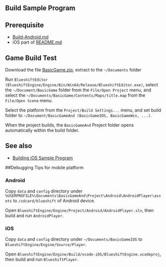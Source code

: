 Build Sample Program
--------------------

## Prerequisite

  * [Build-Android.md](Build-Android.md)
  * iOS part of [README.md](README.md)

## Game Build Test

Download the file [BasicGame.zip](https://github.com/PolygonTek/BlueshiftDocument/raw/master/BasicGame/BasicGame.zip),
extract to the `~/Documents` folder

Run `BlueshiftEditor (BlueshiftEngine/Engine/Bin/Win64/Release/BlueshiftEditor.exe)`,
select the `~/Document/BasicGame` folder from the `File/Open Project` menu,
and select the `~/Documents/BasicGame/Contents/Maps/title.map` from the `File/Open Scene` menu.


Select the platform from the `Project/Build Settings...` menu,
and set build folder  to `~/Document/BasicGameAnd (BasicGameIOS, BasicGameWin, ...)`.

When the project builds, the `BasicGameAnd` Project folder opens automatically within the build folder.

## See also

* [Building iOS Sample Program](https://github.com/PolygonTek/BlueshiftDocument/blob/master/Build%20iOS.pdf)


##Debugging Tips for mobile platform

### Android

Copy `data` and `config` directory under `%USERPROFILE%\Documents\BasicGameAnd\Project\Android\AndroidPlayer\assets` 
to `/sdcard/blueshift` of Android device.

Open `BlueshiftEngine/Engine/Project/Android/AndroidPlayer.sln`, then build and run `AndroidPlayer`.

### iOS

Copy `data` and `config` directory under `~/Documents/BasicGameIOS` to `BlueshiftEngine/Engine/Source/Player`.

Open `BlueshiftEngine/Engine/Build/xcode-iOS/BlueshiftEngine.xcodeproj`, then build and run `BlueshiftPlayer`.

